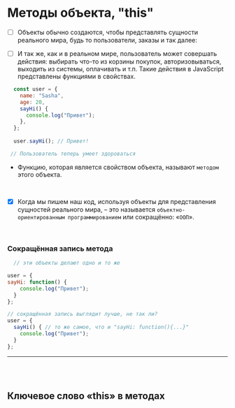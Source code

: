 # Методы объекта, "this"

- [ ] Объекты обычно создаются, чтобы представлять сущности реального мира, будь то пользователи, заказы и так далее:

- [ ] И так же, как и в реальном мире, пользователь может совершать действия: выбирать что-то из корзины покупок, авторизовываться, выходить из системы, оплачивать и т.п. Такие действия в JavaScript представлены функциями в свойствах.

```javascript
  const user = {
    name: "Sasha",
    age: 20,
    sayHi() {
      console.log("Привет");
    },
  };
  
  user.sayHi(); // Привет!

 // Пользователь теперь умеет здороваться
```

  + Функцию, которая является свойством объекта, называют `методом` этого объекта.

<br>

- [x] Когда мы пишем наш код, используя объекты для представления сущностей реального мира, – это называется `объектно-ориентированным программированием` или сокращённо: «`ООП`».

<br>

  <h3>Сокращённая запись метода</h3>

  ```javascript
    // эти объекты делают одно и то же

user = {
  sayHi: function() {
      console.log("Привет");
    }
  };
  
  // сокращённая запись выглядит лучше, не так ли?
  user = {
    sayHi() { // то же самое, что и "sayHi: function(){...}"
      console.log("Привет");
    }
  };
  ```

<hr>
<br>
<br>

<h2>Ключевое слово «this» в методах</h2>

